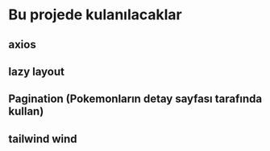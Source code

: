 # Bu projede kulanılacaklar

## axios

## lazy layout

## Pagination (Pokemonların detay sayfası tarafında kullan)

## tailwind wind
